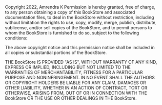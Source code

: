 Copyright 2022, Amrendra K
Permission is hereby granted, free of charge, to any person obtaining a copy of this BookStore and associated documentation files, to deal in the BookStore without restriction, including without limitation the rights to use, copy, modify, merge, publish, distribute, sublicense, and/or sell copies of the BookStore, and to permit persons to whom the BookStore is furnished to do so, subject to the following conditions:

The above copyright notice and this permission notice shall be included in all copies or substantial portions of the BookStore.

THE BookStore IS PROVIDED "AS IS", WITHOUT WARRANTY OF ANY KIND, EXPRESS OR IMPLIED, INCLUDING BUT NOT LIMITED TO THE WARRANTIES OF MERCHANTABILITY, FITNESS FOR A PARTICULAR PURPOSE AND NONINFRINGEMENT. IN NO EVENT SHALL THE AUTHORS OR COPYRIGHT HOLDERS BE LIABLE FOR ANY CLAIM, DAMAGES OR OTHER LIABILITY, WHETHER IN AN ACTION OF CONTRACT, TORT OR OTHERWISE, ARISING FROM, OUT OF OR IN CONNECTION WITH THE BookStore OR THE USE OR OTHER DEALINGS IN THE BookStore.
